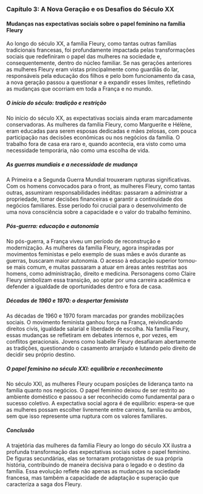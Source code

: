 
### Capítulo 3: A Nova Geração e os Desafios do Século XX

#### Mudanças nas expectativas sociais sobre o papel feminino na família Fleury

Ao longo do século XX, a família Fleury, como tantas outras famílias tradicionais francesas, foi profundamente impactada pelas transformações sociais que redefiniram o papel das mulheres na sociedade e, consequentemente, dentro do núcleo familiar. Se nas gerações anteriores as mulheres Fleury eram vistas principalmente como guardiãs do lar, responsáveis pela educação dos filhos e pelo bom funcionamento da casa, a nova geração passou a questionar e a expandir esses limites, refletindo as mudanças que ocorriam em toda a França e no mundo.

##### O início do século: tradição e restrição

No início do século XX, as expectativas sociais ainda eram marcadamente conservadoras. As mulheres da família Fleury, como Marguerite e Hélène, eram educadas para serem esposas dedicadas e mães zelosas, com pouca participação nas decisões econômicas ou nos negócios da família. O trabalho fora de casa era raro e, quando acontecia, era visto como uma necessidade temporária, não como uma escolha de vida.

##### As guerras mundiais e a necessidade de mudança

A Primeira e a Segunda Guerra Mundial trouxeram rupturas significativas. Com os homens convocados para o front, as mulheres Fleury, como tantas outras, assumiram responsabilidades inéditas: passaram a administrar a propriedade, tomar decisões financeiras e garantir a continuidade dos negócios familiares. Esse período foi crucial para o desenvolvimento de uma nova consciência sobre a capacidade e o valor do trabalho feminino.

##### Pós-guerra: educação e autonomia

No pós-guerra, a França viveu um período de reconstrução e modernização. As mulheres da família Fleury, agora inspiradas por movimentos feministas e pelo exemplo de suas mães e avós durante as guerras, buscaram maior autonomia. O acesso à educação superior tornou-se mais comum, e muitas passaram a atuar em áreas antes restritas aos homens, como administração, direito e medicina. Personagens como Claire Fleury simbolizam essa transição, ao optar por uma carreira acadêmica e defender a igualdade de oportunidades dentro e fora de casa.

##### Décadas de 1960 e 1970: o despertar feminista

As décadas de 1960 e 1970 foram marcadas por grandes mobilizações sociais. O movimento feminista ganhou força na França, reivindicando direitos civis, igualdade salarial e liberdade de escolha. Na família Fleury, essas mudanças se refletiram em debates internos e, por vezes, em conflitos geracionais. Jovens como Isabelle Fleury desafiaram abertamente as tradições, questionando o casamento arranjado e lutando pelo direito de decidir seu próprio destino.

##### O papel feminino no século XXI: equilíbrio e reconhecimento

No século XXI, as mulheres Fleury ocupam posições de liderança tanto na família quanto nos negócios. O papel feminino deixou de ser restrito ao ambiente doméstico e passou a ser reconhecido como fundamental para o sucesso coletivo. A expectativa social agora é de equilíbrio: espera-se que as mulheres possam escolher livremente entre carreira, família ou ambos, sem que isso represente uma ruptura com os valores familiares.

##### Conclusão

A trajetória das mulheres da família Fleury ao longo do século XX ilustra a profunda transformação das expectativas sociais sobre o papel feminino. De figuras secundárias, elas se tornaram protagonistas de sua própria história, contribuindo de maneira decisiva para o legado e o destino da família. Essa evolução reflete não apenas as mudanças na sociedade francesa, mas também a capacidade de adaptação e superação que caracteriza a saga dos Fleury.
```
